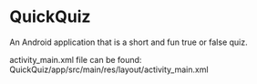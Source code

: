 # QuickQuiz
An Android application that is a short and fun true or false quiz.

activity_main.xml file can be found:
    QuickQuiz/app/src/main/res/layout/activity_main.xml
